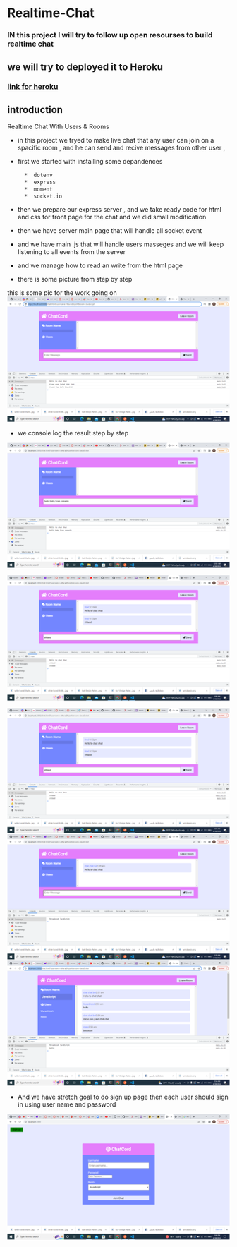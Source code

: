 # Realtime-Chat
### IN this project I will try to follow up open resourses to build realtime chat 


##  we will try to deployed it to Heroku 

 ### [link for heroku](https://realtime-chat-team1.herokuapp.com/)

## introduction 
Realtime Chat With Users & Rooms 
* in this project we tryed to make live chat that any user can join on a spacific room , and he can send and recive messages from other user , 
* first we started with  installing some depandences 

        *  dotenv
        *  express
        *  moment
        *  socket.io


* then we prepare our express server   , and we take ready code for html and css for front page for the chat and we did small modification 
* then we have server main page that will handle all socket event 

* and we have main .js that will handle users masseges and we will keep listening to all events from the server 

* and we manage how to read an write from the html page 
* there is some picture from step by step 

this is some pic for the work going on 
![link](./public/image/Screenshot%20(332).png)
* we console log the result step by step 

![link](./public/image/Screenshot%20(333).png)

![link](./public/image/Screenshot%20(334).png)

![link](./public/image/Screenshot%20(335).png)
![link](./public/image/Screenshot%20(336).png)
![link](./public/image/Screenshot%20(337).png)




* And we have stretch goal to do sign up page then each user should sign in using user name and password

![link](./public/image/Screenshot%20(338).png) 